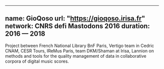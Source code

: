 

---
name: GioQoso 
url: "https://gioqoso.irisa.fr"
network: CNRS defi Mastodons 2016
duration: 2016 &mdash; 2018
---

Project between French National Library BnF Paris, Vertigo team in Cedric CNAM, CESR Tours, IReMus Paris, team DKM/Shaman at Irisa, Lannion on methods and tools for the quality management of data in collaborative corpora of digital music scores.
